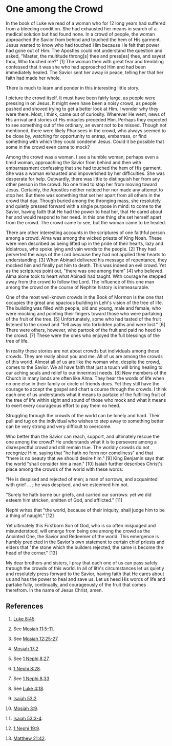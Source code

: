 # One among the Crowd

In the book of Luke we read of a woman who for 12 long years had suffered from
a bleeding condition. She had exhausted her means in search of a medical
solution but had found none. In a crowd of people, the woman approached the
Savior from behind and touched the hem of His garment. Jesus wanted to know
who had touched Him because He felt that power had gone out of Him. The
Apostles could not understand the question and asked, "Master, the multitude
throng[s] thee and press[es] thee, and sayest thou, Who touched me?" [1]  The
woman then with great fear and trembling confessed that it was she who had
approached Him and had been immediately healed. The Savior sent her away in
peace, telling her that her faith had made her whole.

There is much to learn and ponder in this interesting little story.

I picture the crowd itself. It must have been fairly large, as people were
pressing in on Jesus. It might even have been a noisy crowd, as people pushed
and shoved trying to get a better look at Him. I wonder why they were there.
Most, I think, came out of curiosity. Wherever He went, news of His arrival
and stories of His miracles preceded Him. Perhaps they expected to see
something out of the ordinary, an event not to be missed. Though not
mentioned, there were likely Pharisees in the crowd, who always seemed to be
close by, watching for opportunity to entrap, embarrass, or find something
with which they could condemn Jesus. Could it be possible that some in the
crowd even came to mock?

Among the crowd was a woman. I see a humble woman, perhaps even a timid woman,
approaching the Savior from behind and then with embarrassment confessing that
she had touched the hem of His garment. She was a woman exhausted and
impoverished by her difficulties. She was desperate for help. Outwardly, there
was little to distinguish her from any other person in the crowd. No one tried
to stop her from moving toward Jesus. Certainly, the Apostles neither noticed
her nor made any attempt to stop her. But there was something that set her
apart from all others in the crowd that day. Though buried among the thronging
mass, she resolutely and quietly pressed forward with a single purpose in
mind: to come to the Savior, having faith that He had the power to heal her,
that He cared about her and would respond to her need. In this one thing she
set herself apart from the crowd. The crowd came to see, but the woman came to
be healed.

There are other interesting accounts in the scriptures of one faithful person
among a crowd. Alma was among the wicked priests of King Noah. These were men
described as being lifted up in the pride of their hearts, lazy and
idolatrous, who spoke lying and vain words to the people. [2]  They had
perverted the ways of the Lord because they had not applied their hearts to
understanding. [3]  When Abinadi delivered his message of repentance, they
mocked him and finally put him to death. This was indeed an evil crowd. Yet as
the scriptures point out, "there was one among them" [4]  who believed. Alma
alone took to heart what Abinadi had taught. With courage he stepped away from
the crowd to follow the Lord. The influence of this one man among the crowd on
the course of Nephite history is immeasurable.

One of the most well-known crowds in the Book of Mormon is the one that
occupies the great and spacious building in Lehi's vision of the tree of life.
The building was filled with people, old and young, male and female, who were
mocking and pointing their fingers toward those who were partaking of the
fruit of the tree. [5]  Unfortunately, some who had tasted of the fruit
listened to the crowd and "fell away into forbidden paths and were lost." [6]
There were others, however, who partook of the fruit and paid no heed to the
crowd. [7]  These were the ones who enjoyed the full blessings of the tree of
life.

In reality these stories are not about crowds but individuals among those
crowds. They are really about you and me. All of us are among the crowds of
this world. Almost all of us are like the woman who, despite the crowd, comes
to the Savior. We all have faith that just a touch will bring healing to our
aching souls and relief to our innermost needs. [8]  New members of the Church
in many lands are often like Alma. They hear the words of life when no one
else in their family or circle of friends does. Yet they still have the
courage to accept the gospel and chart a course through the crowds. I think
each one of us understands what it means to partake of the fulfilling fruit of
the tree of life within sight and sound of those who mock and what it means to
exert every courageous effort to pay them no heed.

Struggling through the crowds of the world can be lonely and hard. Their pull
and tug on the individual who wishes to step away to something better can be
very strong and very difficult to overcome.

Who better than the Savior can reach, support, and ultimately rescue the one
among the crowd? He understands what it is to persevere among a disrespectful
crowd and still remain true. The worldly crowds do not recognize Him, saying
that "he hath no form nor comeliness" and that "there is no beauty that we
should desire him." [9]  King Benjamin says that the world "shall consider him
a man." [10]  Isaiah further describes Christ's place among the crowds of the
world with these words:

"He is despised and rejected of men; a man of sorrows, and acquainted with
grief ... ; he was despised, and we esteemed him not.

"Surely he hath borne our griefs, and carried our sorrows: yet we did esteem
him stricken, smitten of God, and afflicted." [11]

Nephi writes that "the world, because of their iniquity, shall judge him to be
a thing of naught." [12]

Yet ultimately this Firstborn Son of God, who is so often misjudged and
misunderstood, will emerge from being one among the crowd as the Anointed One,
the Savior and Redeemer of the world. This emergence is humbly predicted in
the Savior's own statement to certain chief priests and elders that "the stone
which the builders rejected, the same is become the head of the corner." [13]

My dear brothers and sisters, I pray that each one of us can pass safely
through the crowds of this world. In all of life's circumstances let us
quietly and resolutely press forward to the Savior, having faith that He cares
about us and has the power to heal and save us. Let us heed His words of life
and partake fully, continually, and courageously of the fruit that comes
therefrom. In the name of Jesus Christ, amen.

## References

  1.   [Luke 8:45](https://www.lds.org/scriptures/nt/luke/8.45?lang=eng#44).

  2.  See [Mosiah 11:5-11](https://www.lds.org/scriptures/bofm/mosiah/11.5-11?lang=eng#4).

  3.  See [Mosiah 12:25-27](https://www.lds.org/scriptures/bofm/mosiah/12.25-27?lang=eng#24).

  4.   [Mosiah 17:2](https://www.lds.org/scriptures/bofm/mosiah/17.2?lang=eng#1).

  5.  See [1 Nephi 8:27](https://www.lds.org/scriptures/bofm/1-ne/8.27?lang=eng#26).

  6.   [1 Nephi 8:28](https://www.lds.org/scriptures/bofm/1-ne/8.28?lang=eng#27).

  7.  See [1 Nephi 8:33](https://www.lds.org/scriptures/bofm/1-ne/8.33?lang=eng#32).

  8.  See [Luke 4:18](https://www.lds.org/scriptures/nt/luke/4.18?lang=eng#17).

  9.   [Isaiah 53:2](https://www.lds.org/scriptures/ot/isa/53.2?lang=eng#1).

  10.   [Mosiah 3:9](https://www.lds.org/scriptures/bofm/mosiah/3.9?lang=eng#8).

  11.   [Isaiah 53:3-4](https://www.lds.org/scriptures/ot/isa/53.3-4?lang=eng#2).

  12.   [1 Nephi 19:9](https://www.lds.org/scriptures/bofm/1-ne/19.9?lang=eng#8).

  13.   [Matthew 21:42](https://www.lds.org/scriptures/nt/matt/21.42?lang=eng#41).

